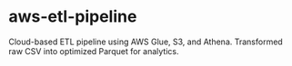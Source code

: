 # aws-etl-pipeline
Cloud-based ETL pipeline using AWS Glue, S3, and Athena. Transformed raw CSV into optimized Parquet for analytics.
